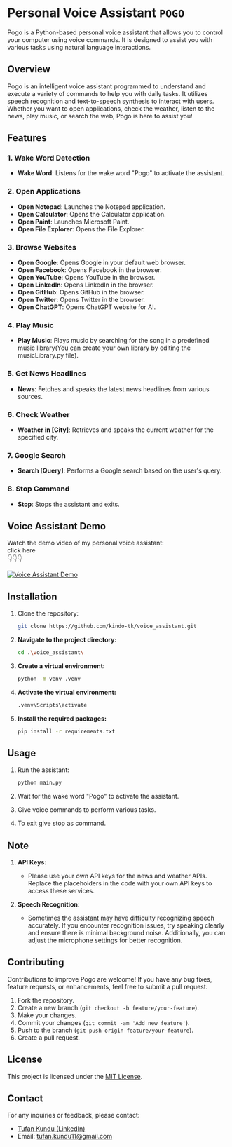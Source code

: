# Personal Voice Assistant **`POGO`**

Pogo is a Python-based personal voice assistant that allows you to control your computer using voice commands. It is designed to assist you with various tasks using natural language interactions.

## Overview

Pogo is an intelligent voice assistant programmed to understand and execute a variety of commands to help you with daily tasks. It utilizes speech recognition and text-to-speech synthesis to interact with users. Whether you want to open applications, check the weather, listen to the news, play music, or search the web, Pogo is here to assist you!

## Features

### 1. Wake Word Detection
- **Wake Word**: Listens for the wake word "Pogo" to activate the assistant.

### 2. Open Applications
- **Open Notepad**: Launches the Notepad application.
- **Open Calculator**: Opens the Calculator application.
- **Open Paint**: Launches Microsoft Paint.
- **Open File Explorer**: Opens the File Explorer.

### 3. Browse Websites
- **Open Google**: Opens Google in your default web browser.
- **Open Facebook**: Opens Facebook in the browser.
- **Open YouTube**: Opens YouTube in the browser.
- **Open LinkedIn**: Opens LinkedIn in the browser.
- **Open GitHub**: Opens GitHub in the browser.
- **Open Twitter**: Opens Twitter in the browser.
- **Open ChatGPT**: Opens ChatGPT website for AI.

### 4. Play Music
- **Play Music**: Plays music by searching for the song in a predefined music library(You can create your own library by editing the musicLibrary.py file).

### 5. Get News Headlines
- **News**: Fetches and speaks the latest news headlines from various sources. 

### 6. Check Weather
- **Weather in [City]**: Retrieves and speaks the current weather for the specified city.

### 7. Google Search
- **Search [Query]**: Performs a Google search based on the user's query.

### 8. Stop Command
- **Stop**: Stops the assistant and exits.

## Voice Assistant Demo

Watch the demo video of my personal voice assistant:
<br>click here
<br>👇👇👇

[![Voice Assistant Demo](https://img.youtube.com/vi/lgVoEzpXrAA/0.jpg)](https://www.youtube.com/watch?v=lgVoEzpXrAA)




## Installation

1. Clone the repository:

   ```bash
   git clone https://github.com/kindo-tk/voice_assistant.git
   ```
2. **Navigate to the project directory:**

    ```sh
    cd .\voice_assistant\
    ```

3. **Create a virtual environment:**

    ```sh
    python -m venv .venv
    ```

4. **Activate the virtual environment:**

   ```sh
   .venv\Scripts\activate
   ```

5. **Install the required packages:**

    ```sh
    pip install -r requirements.txt
    ```

## Usage

1. Run the assistant:

   ```bash
   python main.py
   ```

2. Wait for the wake word "Pogo" to activate the assistant.
3. Give voice commands to perform various tasks.
4. To exit give stop as command.

## Note

1. **API Keys:**
   - Please use your own API keys for the news and weather APIs. Replace the placeholders in the code with your own API keys to access these services.

2. **Speech Recognition:**
   - Sometimes the assistant may have difficulty recognizing speech accurately. If you encounter recognition issues, try speaking clearly and ensure there is minimal background noise. Additionally, you can adjust the microphone settings for better recognition.

## Contributing

Contributions to improve Pogo are welcome! If you have any bug fixes, feature requests, or enhancements, feel free to submit a pull request.

1. Fork the repository.
2. Create a new branch (`git checkout -b feature/your-feature`).
3. Make your changes.
4. Commit your changes (`git commit -am 'Add new feature'`).
5. Push to the branch (`git push origin feature/your-feature`).
6. Create a pull request.

## License

This project is licensed under the [MIT License](LICENSE).

## Contact 
For any inquiries or feedback, please contact:

- <a href="https://www.linkedin.com/in/tufan-kundu-577945221/">Tufan Kundu (LinkedIn)</a>
- Email: tufan.kundu11@gmail.com
